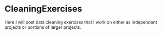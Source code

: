 # CleaningExercises

Here I will post data cleaning exercises that I work on either as independent projects or portions of larger projects.
